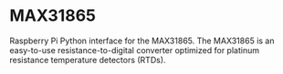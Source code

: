 # MAX31865
Raspberry Pi Python interface for the MAX31865. The MAX31865 is an easy-to-use resistance-to-digital converter optimized for platinum resistance temperature detectors (RTDs).
